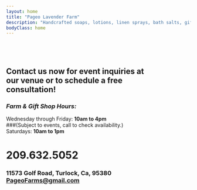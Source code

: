 ```yaml
---
layout: home
title: "Pageo Lavender Farm"
description: "Handcrafted soaps, lotions, linen sprays, bath salts, gift boxes, baskets and other unique items."
bodyClass: home
---
```


## <br>

## Contact us now for event inquiries at<br>our venue or to schedule a free<br>consultation!

### *Farm & Gift Shop Hours:*
Wednesday through Friday: **10am to 4pm**<br>
###(Subject to events, call to check availability.)<br>
Saturdays: **10am to 1pm**


# 209.632.5052
 
### 11573 Golf Road, Turlock, Ca, 95380<br>PageoFarms@gmail.com

## <br>
